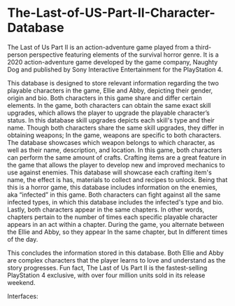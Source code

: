 # The-Last-of-US-Part-II-Character-Database

The Last of Us Part II is an action-adventure game played from a third-person perspective featuring elements of the survival horror genre. It is a 2020 action-adventure game developed by the game company, Naughty Dog and published by Sony Interactive Entertainment for the PlayStation 4. 

This database is designed to store relevant information regarding the two playable characters in the game, Ellie and Abby, depicting their gender, origin and bio. Both characters in this game share and differ certain elements. In the game, both characters can obtain the same exact skill upgrades, which allows the player to upgrade the playable character’s status. In this database skill upgrades depicts each skill's type and their name. Though both characters share the same skill upgrades, they differ in obtaining weapons; In the game, weapons are specific to both characters. The database showcases which weapon belongs to which character, as well as their name, description, and location. In this game, both characters can perform the same amount of crafts. Crafting items are a great feature in the game that allows the player to develop new and improved mechanics to use against enemies. This database will showcase each crafting item's  name, the effect is has, materials to collect and recipes to unlock. Being that this is a horror game, this database includes information on the enemies, aka “infected” in this game. Both characters can fight against all the same infected types, in which this database includes the infected's type and bio. Lastly, both characters appear in the same chapters. In other words, chapters pertain to the number of times each specific playable character appears in an act within a chapter. During the game, you alternate between the Ellie and Abby, so they appear In the same chapter, but In different times of the day.

This concludes the information stored in this database. Both Ellie and Abby are complex characters that the player learns to love and understand as the story progresses. Fun fact, The Last of Us Part II is the fastest-selling PlayStation 4 exclusive, with over four million units sold in its release weekend.

Interfaces:

